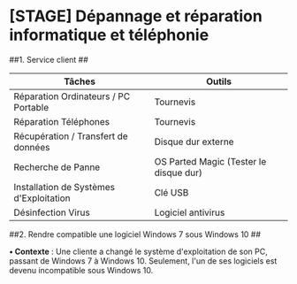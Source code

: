 # [STAGE] Dépannage et réparation informatique et téléphonie #
##1. Service client ##
     
|		Tâches                         |		Outils                          |        
|----------------------------------------|----------------------------------------|
| Réparation Ordinateurs / PC Portable   | Tournevis                              |
| Réparation Téléphones                  | Tournevis                              |
| Récupération / Transfert de données    | Disque dur externe                     |
| Recherche de Panne                     | OS Parted Magic (Tester le disque dur) |
| Installation de Systèmes d'Exploitation| Clé USB                                |
| Désinfection Virus                     | Logiciel antivirus                     |


##2. Rendre compatible une logiciel Windows 7 sous  Windows 10 ##

**• Contexte** : Une cliente a changé le système d'exploitation de son PC, passant de Windows 7 à Windows 10. Seulement, l'un de ses logiciels est devenu incompatible sous Windows 10. 






